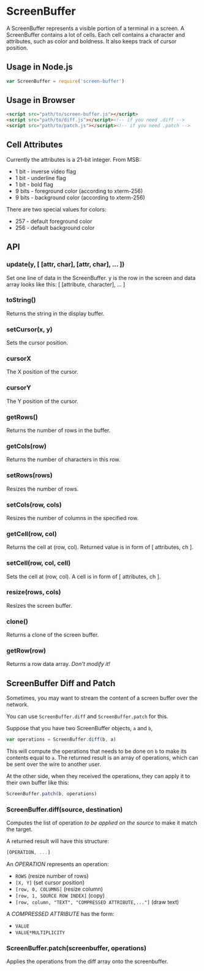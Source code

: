 ScreenBuffer
============

A ScreenBuffer represents a visible portion of a terminal in a screen.
A ScreenBuffer contains a lot of cells.
Each cell contains a character and attributes,
such as color and boldness.
It also keeps track of cursor position.


## Usage in Node.js

```javascript
var ScreenBuffer = require('screen-buffer')
```


## Usage in Browser

```html
<script src="path/to/screen-buffer.js"></script>
<script src="path/to/diff.js"></script><!-- if you need .diff -->
<script src="path/to/patch.js"></script><!-- if you need .patch -->
```


## Cell Attributes

Currently the attributes is a 21-bit integer. From MSB:

 * 1 bit - inverse video flag
 * 1 bit - underline flag
 * 1 bit - bold flag
 * 9 bits - foreground color (according to xterm-256)
 * 9 bits - background color (according to xterm-256)

There are two special values for colors:

 * 257 - default foreground color
 * 256 - default background color
 
## API

### update(y, [ [attr, char], [attr, char], ... ]) 

Set one line of data in the ScreenBuffer.
y is the row in the screen and data array looks like this:
    [ [attribute, character], ... ]

### toString()

Returns the string in the display buffer.

### setCursor(x, y)

Sets the cursor position.

### cursorX

The X position of the cursor.

### cursorY

The Y position of the cursor.

### getRows()

Returns the number of rows in the buffer.

### getCols(row)

Returns the number of characters in this row.

### setRows(rows)

Resizes the number of rows.

### setCols(row, cols)

Resizes the number of columns in the specified row.

### getCell(row, col)

Returns the cell at (row, col).
Returned value is in form of [ attributes, ch ].

### setCell(row, col, cell)

Sets the cell at (row, col). A cell is in form of [ attributes, ch ].

### resize(rows, cols)

Resizes the screen buffer.

### clone()

Returns a clone of the screen buffer.

### getRow(row)

Returns a row data array. _Don't modify it!_

## ScreenBuffer Diff and Patch

Sometimes, you may want to stream the content of a screen buffer
over the network.

You can use `ScreenBuffer.diff` and `ScreenBuffer.patch` for this.

Suppose that you have two ScreenBuffer objects, `a` and `b`,

```javascript
var operations = ScreenBuffer.diff(b, a)
```

This will compute the operations that needs to be done on `b`
to make its contents equal to `a`.
The returned result is an array of operations,
which can be sent over the wire to another user.

At the other side,
when they received the operations,
they can apply it to their own buffer like this:

```javascript
ScreenBuffer.patch(b, operations)
```


### ScreenBuffer.diff(source, destination)

Computes the list of operation _to be applied on the source_
to make it match the target.

A returned result will have this structure:

```javascript
[OPERATION, ...]
```

An _OPERATION_ represents an operation:

* `ROWS` (resize number of rows)
* `[X, Y]` (set cursor position)
* `[row, 0, COLUMNS]` (resize column)
* `[row, 1, SOURCE ROW INDEX]` (copy)
* `[row, column, "TEXT", "COMPRESSED ATTRIBUTE,..."]` (draw text)

A _COMPRESSED ATTRIBUTE_ has the form:

* `VALUE`
* `VALUE*MULTIPLICITY`

### ScreenBuffer.patch(screenbuffer, operations)

Applies the operations from the diff array onto the screenbuffer.

